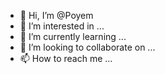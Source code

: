 - 👋 Hi, I’m @Poyem
- 👀 I’m interested in ...
- 🌱 I’m currently learning ...
- 💞️ I’m looking to collaborate on ...
- 📫 How to reach me ...

<!---
Poyem/Poyem is a ✨ special ✨ repository because its `README.md` (this file) appears on your GitHub profile.
You can click the Preview link to take a look at your changes.
--->
